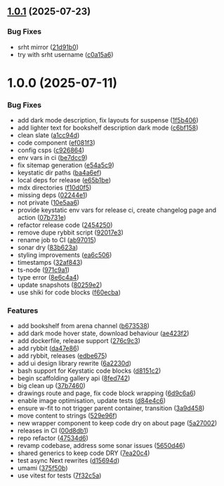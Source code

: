 ## [1.0.1](https://github.com/et0and/tom.so/compare/v1.0.0...v1.0.1) (2025-07-23)


### Bug Fixes

* srht mirror ([21d91b0](https://github.com/et0and/tom.so/commit/21d91b0a8aae35f0c65e46a59c8bf724bba7307e))
* try with srht username ([c0a15a6](https://github.com/et0and/tom.so/commit/c0a15a6c59b669036f61ab640c8d4a6c8e682776))

# 1.0.0 (2025-07-11)

### Bug Fixes

- add dark mode description, fix layouts for suspense ([1f5b406](https://github.com/et0and/tom.so/commit/1f5b4060c1535b1ce2ea0da7d6eda26dcc0ed7e5))
- add lighter text for bookshelf description dark mode ([c6bf158](https://github.com/et0and/tom.so/commit/c6bf158a98b2be4c5e11a828b2c51aff751b2e6d))
- clean slate ([a1cc94d](https://github.com/et0and/tom.so/commit/a1cc94dc7efd350ce77dd6ccfb086cc6e3e137aa))
- code component ([ef081f3](https://github.com/et0and/tom.so/commit/ef081f3e9999efd0e201548b4c7482859acfa035))
- config csps ([c926864](https://github.com/et0and/tom.so/commit/c9268649e580451f193e9e0359babe2cc989ed9c))
- env vars in ci ([be7dcc9](https://github.com/et0and/tom.so/commit/be7dcc970e5ae5baac12cdabf2baa5ff3107e601))
- fix sitemap generation ([e54a5c9](https://github.com/et0and/tom.so/commit/e54a5c963eecbad0c8800f3326fd11beae45a7e4))
- keystatic dir paths ([ba4a6ef](https://github.com/et0and/tom.so/commit/ba4a6ef1466fbb12e7fda266e9e8e0bea321c73a))
- local deps for release ([e65b1be](https://github.com/et0and/tom.so/commit/e65b1be101525df1e0b03d972a562ce20db65391))
- mdx directories ([f10d0f5](https://github.com/et0and/tom.so/commit/f10d0f54a3a67899b23827c000a2ac7050cd0cb3))
- missing deps ([02244e1](https://github.com/et0and/tom.so/commit/02244e1b2cedf2852929775ea61b25ec88fbb53a))
- not private ([10e5aa6](https://github.com/et0and/tom.so/commit/10e5aa648128a8aaf537e2b620f36d637e6fb128))
- provide keystatic env vars for release ci, create changelog page and action ([07b731e](https://github.com/et0and/tom.so/commit/07b731e8f1d4451b73b8ce24fb47ce240767f9f7))
- refactor release code ([2454250](https://github.com/et0and/tom.so/commit/2454250d766916d7b6d84a5e1f443a7d8ff8a31f))
- remove dupe rybbit script ([92017e3](https://github.com/et0and/tom.so/commit/92017e3c5d4405be991b874a8c71605f0af95094))
- rename job to CI ([ab97015](https://github.com/et0and/tom.so/commit/ab97015834f7bf9033792288661cfd199b7c96b4))
- sonar dry ([83b623a](https://github.com/et0and/tom.so/commit/83b623a03fd1e3602cfd67ea60a6eb0e259e38d1))
- styling improvements ([ea6c506](https://github.com/et0and/tom.so/commit/ea6c506a8b88163b0e1d9d4554fc7a25b6c3796a))
- timestamps ([32af843](https://github.com/et0and/tom.so/commit/32af8437876a38cafb6b93852e80bc6aefa767b6))
- ts-node ([971c9a1](https://github.com/et0and/tom.so/commit/971c9a1dbc8c443e05345d16e484a8e35c4b7e23))
- type error ([8e6c4a4](https://github.com/et0and/tom.so/commit/8e6c4a4ced1794b4152716f526086572e8b83a49))
- update snapshots ([80259e2](https://github.com/et0and/tom.so/commit/80259e2b086c2212c3334b334534e79d972dbcb9))
- use shiki for code blocks ([f60ecba](https://github.com/et0and/tom.so/commit/f60ecba0f200224111387bf46438865a9cdb1647))

### Features

- add bookshelf from arena channel ([b673538](https://github.com/et0and/tom.so/commit/b6735386b160430ae52934afc678d6c176578993))
- add dark mode hover state, download behaviour ([ae423f2](https://github.com/et0and/tom.so/commit/ae423f2027255fb9f39ca0fcc92f8b1c40396ada))
- add dockerfile, release support ([276c9c3](https://github.com/et0and/tom.so/commit/276c9c36eaa11fe23aded185d706d756b0a1e524))
- add rybbit ([da47e86](https://github.com/et0and/tom.so/commit/da47e86eb63161c4b2589b7bbc58629c73a3381f))
- add rybbit, releases ([edbe675](https://github.com/et0and/tom.so/commit/edbe675bc9d401b7f4c3e373549f11efe9553913))
- add ui design library rewrite ([6a2230d](https://github.com/et0and/tom.so/commit/6a2230db918356a7584876b03d369ee936f6291f))
- bash support for Keystatic code blocks ([d8151c2](https://github.com/et0and/tom.so/commit/d8151c21902d359b7a782fbf8b62136a5375c364))
- begin scaffolding gallery api ([8fed742](https://github.com/et0and/tom.so/commit/8fed7428ffcbed4ef16d423f125b395642b53f7c))
- big clean up ([37b7460](https://github.com/et0and/tom.so/commit/37b74608d9f45bf366f4e0aea647937118ebb0f9))
- drawings route and page, fix code block wrapping ([6d9c6a6](https://github.com/et0and/tom.so/commit/6d9c6a6460924cdf7c2fe67a5fdedf3866f2448c))
- enable image optimisation, update tests ([d84e4c6](https://github.com/et0and/tom.so/commit/d84e4c65e91a7e53c89afddce59b2edd556c170f))
- ensure w-fit to not trigger parent container, transition ([3a9d458](https://github.com/et0and/tom.so/commit/3a9d458c895b5d5d10409dbe7a486f837f816d53))
- move content to strings ([529e96f](https://github.com/et0and/tom.so/commit/529e96f6eed03a522e7011f29814c3aff6bc6507))
- new wrapper component to keep code dry on about page ([5a27002](https://github.com/et0and/tom.so/commit/5a2700245fa889f60422ef6af18a6963e7377978))
- releases in CI ([00d8db1](https://github.com/et0and/tom.so/commit/00d8db109198bf04acbf900566f77ddb8a83405b))
- repo refactor ([47534d6](https://github.com/et0and/tom.so/commit/47534d6abb972104296f3bbeacbe5fc9693d0006))
- revamp codebase, address some sonar issues ([5650d46](https://github.com/et0and/tom.so/commit/5650d46b94a3765c36f147b3443eb75009767c5f))
- shared generics to keep code DRY ([7ea20c4](https://github.com/et0and/tom.so/commit/7ea20c44ca94b7a134a66fb14f5df20d0216d8f4))
- test async Next rewrites ([d15694d](https://github.com/et0and/tom.so/commit/d15694dcdd5a74ea3d7f48cb1fc9fb498aed0f0f))
- umami ([375f50b](https://github.com/et0and/tom.so/commit/375f50b66be49250721120c7f8009963d70a814f))
- use vitest for tests ([7f32c5a](https://github.com/et0and/tom.so/commit/7f32c5a05df547648b6230d50820aca58a7f3ad6))
